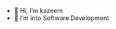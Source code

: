 - 👋 Hi, I’m kazeem
- 👀 I’m into Software Development

<!---
kazeem2020/kazeem2020 is a ✨ special ✨ repository because its `README.md` (this file) appears on your GitHub profile.
You can click the Preview link to take a look at your changes.
--->
